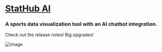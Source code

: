 # [StatHub AI](https://stathubai.onrender.com/team?team=BOS&league=nhl)
### A sports data visualization tool with an AI chatbot integration.

Check out the release notes! Big upgrades!

![image](https://github.com/user-attachments/assets/291d881d-e817-4528-8894-aa458a145204)

